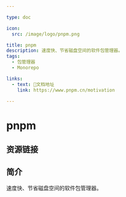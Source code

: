```yaml
---

type: doc

icon:
  src: /image/logo/pnpm.png

title: pnpm
description: 速度快、节省磁盘空间的软件包管理器。
tags:
  - 包管理器
  - Monorepo

links:
  - text: 📖文档地址
    link: https://www.pnpm.cn/motivation

---
```


<ShowLogo />

# pnpm

<ShowTags />

<ShowBreadcrumb />

## 资源链接

<ShowLinks />

## 简介

速度快、节省磁盘空间的软件包管理器。
